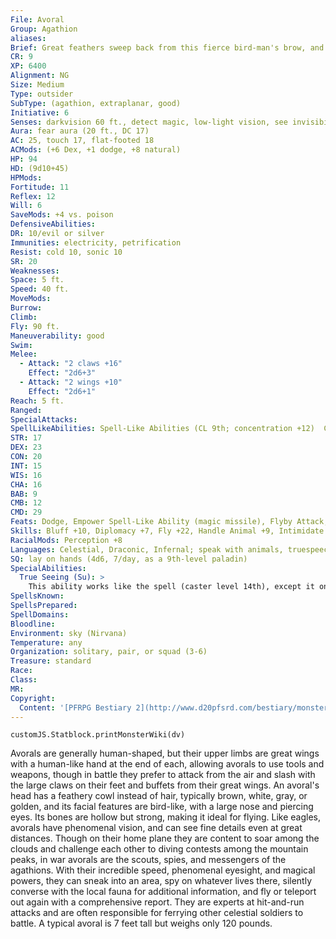 ```yaml
---
File: Avoral
Group: Agathion
aliases: 
Brief: Great feathers sweep back from this fierce bird-man's brow, and long, clawed hands grow from the end of his wings.
CR: 9
XP: 6400
Alignment: NG
Size: Medium
Type: outsider
SubType: (agathion, extraplanar, good)
Initiative: 6
Senses: darkvision 60 ft., detect magic, low-light vision, see invisibility, true seeing; Perception +23
Aura: fear aura (20 ft., DC 17)
AC: 25, touch 17, flat-footed 18
ACMods: (+6 Dex, +1 dodge, +8 natural)
HP: 94
HD: (9d10+45)
HPMods: 
Fortitude: 11
Reflex: 12
Will: 6
SaveMods: +4 vs. poison
DefensiveAbilities: 
DR: 10/evil or silver
Immunities: electricity, petrification
Resist: cold 10, sonic 10
SR: 20
Weaknesses: 
Space: 5 ft.
Speed: 40 ft.
MoveMods: 
Burrow: 
Climb: 
Fly: 90 ft.
Maneuverability: good
Swim: 
Melee: 
  - Attack: "2 claws +16"
    Effect: "2d6+3"
  - Attack: "2 wings +10"
    Effect: "2d6+1"
Reach: 5 ft.
Ranged: 
SpecialAttacks: 
SpellLikeAbilities: Spell-Like Abilities (CL 9th; concentration +12)  Constant-detect magic, see invisibility, speak with animals   At Will-aid, blur (self only), command (DC 14), detect magic, dimension door, dispel magic, gust of wind (DC 15), hold person (DC 16), light, magic circle against evil (self only)   3/day-lightning bolt (DC 16), empowered magic missile
STR: 17
DEX: 23
CON: 20
INT: 15
WIS: 16
CHA: 16
BAB: 9
CMB: 12
CMD: 29
Feats: Dodge, Empower Spell-Like Ability (magic missile), Flyby Attack, Weapon Finesse, Weapon Focus (claw)
Skills: Bluff +10, Diplomacy +7, Fly +22, Handle Animal +9, Intimidate +15, Knowledge (any one) +14, Perception +23, Ride +7, Sense Motive +15, Spellcraft +11, Stealth +18
RacialMods: Perception +8
Languages: Celestial, Draconic, Infernal; speak with animals, truespeech
SQ: lay on hands (4d6, 7/day, as a 9th-level paladin)
SpecialAbilities:
  True Seeing (Su): >
    This ability works like the spell (caster level 14th), except it only affects the avoral, the avoral must concentrate for 1 full round before it takes effect, and it remains as long as the avoral concentrates.
SpellsKnown: 
SpellsPrepared: 
SpellDomains: 
Bloodline: 
Environment: sky (Nirvana)
Temperature: any
Organization: solitary, pair, or squad (3-6)
Treasure: standard
Race: 
Class: 
MR: 
Copyright:
  Content: '[PFRPG Bestiary 2](http://www.d20pfsrd.com/bestiary/monster-listings/outsiders/agathion/agathion-avoral)'
---
```

```dataviewjs
customJS.Statblock.printMonsterWiki(dv)
```
Avorals are generally human-shaped, but their upper limbs are great wings with a human-like hand at the end of each, allowing avorals to use tools and weapons, though in battle they prefer to attack from the air and slash with the large claws on their feet and buffets from their great wings. An avoral's head has a feathery cowl instead of hair, typically brown, white, gray, or golden, and its facial features are bird-like, with a large nose and piercing eyes. Its bones are hollow but strong, making it ideal for flying. Like eagles, avorals have phenomenal vision, and can see fine details even at great distances.  Though on their home plane they are content to soar among the clouds and challenge each other to diving contests among the mountain peaks, in war avorals are the scouts, spies, and messengers of the agathions. With their incredible speed, phenomenal eyesight, and magical powers, they can sneak into an area, spy on whatever lives there, silently converse with the local fauna for additional information, and fly or teleport out again with a comprehensive report. They are experts at hit-and-run attacks and are often responsible for ferrying other celestial soldiers to battle.  A typical avoral is 7 feet tall but weighs only 120 pounds.
